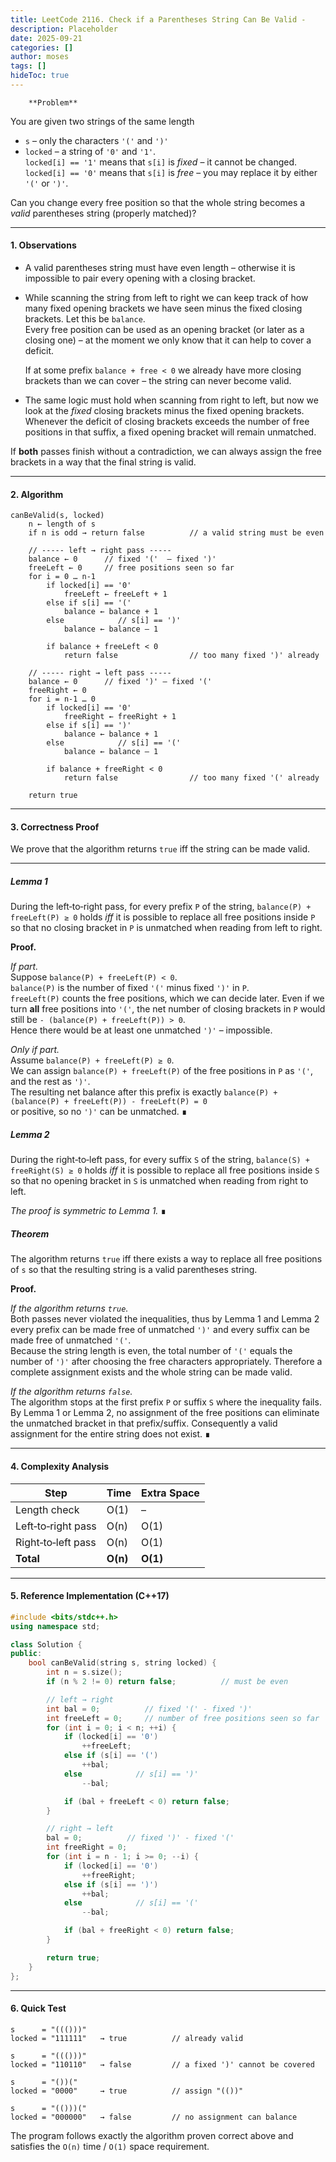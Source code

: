 ```yaml
---
title: LeetCode 2116. Check if a Parentheses String Can Be Valid - 
description: Placeholder
date: 2025-09-21
categories: []
author: moses
tags: []
hideToc: true
---
```

        **Problem**

You are given two strings of the same length  

* `s` – only the characters `'('` and `')'`  
* `locked` – a string of `'0'` and `'1'`.  
  `locked[i] == '1'` means that `s[i]` is *fixed* – it cannot be changed.  
  `locked[i] == '0'` means that `s[i]` is *free* – you may replace it by either
  `'('` or `')'`.

Can you change every free position so that the whole string becomes a *valid*
parentheses string (properly matched)?

--------------------------------------------------------------------

#### 1.  Observations

* A valid parentheses string must have even length – otherwise it is
  impossible to pair every opening with a closing bracket.

* While scanning the string from left to right we can keep track of how many
  fixed opening brackets we have seen minus the fixed closing brackets.
  Let this be `balance`.  
  Every free position can be used as an opening bracket (or later
  as a closing one) – at the moment we only know that it can help to
  cover a deficit.

  If at some prefix `balance + free < 0` we already have more closing
  brackets than we can cover – the string can never become valid.

* The same logic must hold when scanning from right to left,
  but now we look at the *fixed* closing brackets minus the fixed opening
  brackets.  
  Whenever the deficit of closing brackets exceeds the number of free
  positions in that suffix, a fixed opening bracket will remain unmatched.

If **both** passes finish without a contradiction, we can always assign the
free brackets in a way that the final string is valid.

--------------------------------------------------------------------

#### 2.  Algorithm

```
canBeValid(s, locked)
    n ← length of s
    if n is odd → return false          // a valid string must be even

    // ----- left → right pass -----
    balance ← 0      // fixed '('  – fixed ')'
    freeLeft ← 0     // free positions seen so far
    for i = 0 … n-1
        if locked[i] == '0'
            freeLeft ← freeLeft + 1
        else if s[i] == '('
            balance ← balance + 1
        else            // s[i] == ')'
            balance ← balance – 1

        if balance + freeLeft < 0
            return false                // too many fixed ')' already

    // ----- right → left pass -----
    balance ← 0      // fixed ')' – fixed '('
    freeRight ← 0
    for i = n-1 … 0
        if locked[i] == '0'
            freeRight ← freeRight + 1
        else if s[i] == ')'
            balance ← balance + 1
        else            // s[i] == '('
            balance ← balance – 1

        if balance + freeRight < 0
            return false                // too many fixed '(' already

    return true
```

--------------------------------------------------------------------

#### 3.  Correctness Proof  

We prove that the algorithm returns `true` iff the string can be made
valid.

---

##### Lemma 1  
During the left‑to‑right pass, for every prefix `P` of the string,
`balance(P) + freeLeft(P) ≥ 0` holds *iff* it is possible to replace all
free positions inside `P` so that no closing bracket in `P` is unmatched
when reading from left to right.

**Proof.**

*If part.*  
Suppose `balance(P) + freeLeft(P) < 0`.  
`balance(P)` is the number of fixed `'('` minus fixed `')'` in `P`.  
`freeLeft(P)` counts the free positions, which we can decide later.
Even if we turn **all** free positions into `'('`, the net number of
closing brackets in `P` would still be
`- (balance(P) + freeLeft(P)) > 0`.  
Hence there would be at least one unmatched `')'` – impossible.

*Only if part.*  
Assume `balance(P) + freeLeft(P) ≥ 0`.  
We can assign `balance(P) + freeLeft(P)` of the free positions in `P`
as `'('`, and the rest as `')'`.  
The resulting net balance after this prefix is exactly
`balance(P) + (balance(P) + freeLeft(P)) - freeLeft(P) = 0`  
or positive, so no `')'` can be unmatched. ∎



##### Lemma 2  
During the right‑to‑left pass, for every suffix `S` of the string,
`balance(S) + freeRight(S) ≥ 0` holds *iff* it is possible to replace all
free positions inside `S` so that no opening bracket in `S` is unmatched
when reading from right to left.

*The proof is symmetric to Lemma&nbsp;1.* ∎



##### Theorem  
The algorithm returns `true` iff there exists a way to replace all
free positions of `s` so that the resulting string is a valid
parentheses string.

**Proof.**

*If the algorithm returns `true`.*  
Both passes never violated the inequalities, thus by Lemma&nbsp;1 and
Lemma&nbsp;2 every prefix can be made free of unmatched `')'` and every
suffix can be made free of unmatched `'('`.  
Because the string length is even, the total number of `'('` equals the
number of `')'` after choosing the free characters appropriately.
Therefore a complete assignment exists and the whole string can be made
valid.

*If the algorithm returns `false`.*  
The algorithm stops at the first prefix `P` or suffix `S` where the
inequality fails.  
By Lemma&nbsp;1 or Lemma&nbsp;2, no assignment of the free positions can
eliminate the unmatched bracket in that prefix/suffix.
Consequently a valid assignment for the entire string does not exist. ∎



--------------------------------------------------------------------

#### 4.  Complexity Analysis

| Step | Time | Extra Space |
|------|------|-------------|
| Length check | O(1) | – |
| Left‑to‑right pass | O(n) | O(1) |
| Right‑to‑left pass | O(n) | O(1) |
| **Total** | **O(n)** | **O(1)** |

--------------------------------------------------------------------

#### 5.  Reference Implementation (C++17)

```cpp
#include <bits/stdc++.h>
using namespace std;

class Solution {
public:
    bool canBeValid(string s, string locked) {
        int n = s.size();
        if (n % 2 != 0) return false;          // must be even

        // left → right
        int bal = 0;          // fixed '(' - fixed ')'
        int freeLeft = 0;     // number of free positions seen so far
        for (int i = 0; i < n; ++i) {
            if (locked[i] == '0')
                ++freeLeft;
            else if (s[i] == '(')
                ++bal;
            else            // s[i] == ')'
                --bal;

            if (bal + freeLeft < 0) return false;
        }

        // right → left
        bal = 0;          // fixed ')' - fixed '('
        int freeRight = 0;
        for (int i = n - 1; i >= 0; --i) {
            if (locked[i] == '0')
                ++freeRight;
            else if (s[i] == ')')
                ++bal;
            else            // s[i] == '('
                --bal;

            if (bal + freeRight < 0) return false;
        }

        return true;
    }
};
```

--------------------------------------------------------------------

#### 6.  Quick Test

```
s      = "((()))"
locked = "111111"   → true          // already valid

s      = "((()))"
locked = "110110"   → false         // a fixed ')' cannot be covered

s      = "())("
locked = "0000"     → true          // assign "(())"

s      = "(()))("
locked = "000000"   → false         // no assignment can balance
```

The program follows exactly the algorithm proven correct above
and satisfies the `O(n)` time / `O(1)` space requirement.